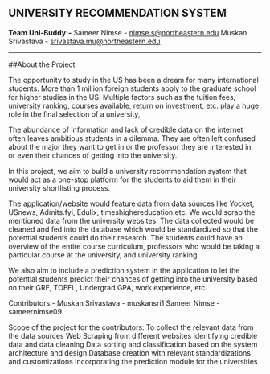UNIVERSITY RECOMMENDATION SYSTEM
----------------------------------------------------------------------------------------------------

**Team Uni-Buddy:-** 
Sameer Nimse - nimse.s@northeastern.edu
Muskan Srivastava - srivastava.mu@northeastern.edu

--------------------------------------------------------------------------------------------------------------------

##About the Project 

The opportunity to study in the US has been a dream for many international students. More than 1 million foreign students apply to the graduate school for higher studies in the US. Multiple factors such as the tuition fees, university ranking, courses available, return on investment, etc. play a huge role in the final selection of a university,

The abundance of information and lack of credible data on the internet often leaves ambitious students in a dilemma. They are often left confused about the major they want to get in or the professor they are interested in, or even their chances of getting into the university.

In this project, we aim to build a university recommendation system that would act as a one-stop platform for the students to aid them in their university shortlisting process.

The application/website would feature data from data sources like Yocket, USnews, Admits.fyi, Edulix, timeshighereducation etc. We would scrap the mentioned data from the university websites. The data collected would be cleaned and fed into the database which would be standardized so that the potential students could do their research. The students could have an overview of the entire course curriculum, professors who would be taking a particular course at the university, and university ranking.

We also aim to include a prediction system in the application to let the potential students predict their chances of getting into the university based on their GRE, TOEFL, Undergrad GPA, work experience, etc.

Contributors:-
Muskan Srivastava - muskansri1
Sameer Nimse - sameernimse09

Scope of the project for the contributors:
To collect the relevant data from the data sources 
Web Scraping from different websites
Identifying credible data and data cleaning
Data sorting and classification based on the system architecture and design
Database creation with relevant standardizations and customizations
Incorporating the prediction module for the universities 
